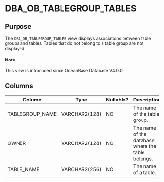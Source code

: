 # DBA_OB_TABLEGROUP_TABLES

## Purpose

The `DBA_OB_TABLEGROUP_TABLES` view displays associations between table groups and tables. Tables that do not belong to a table group are not displayed.

<main id="notice" type='explain'>
  <h4>Note</h4>
  <p>This view is introduced since OceanBase Database V4.0.0. </p>
</main>

## Columns

| Column | Type | Nullable? | Description |
|-----------------|---------------|------------|---------------|
| TABLEGROUP_NAME | VARCHAR2(128) | NO | The name of the table group. |
| OWNER | VARCHAR2(128) | NO | The name of the database where the table belongs. |
| TABLE_NAME | VARCHAR2(256) | NO | The name of a table. |
